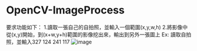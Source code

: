 # OpenCV-ImageProcess

要求功能如下：
1.讀取一張自己的自拍照，並輸入一個範圍(x,y,w,h)
2.將影像中從(x,y)開始，到(x+w,y+h)範圍的影像挖出來，輸出到另外一張圖上
Ex: 讀取自拍照，並輸入327 124 241 117
![image](https://user-images.githubusercontent.com/44096411/196775833-74ed16a0-0501-428b-ad10-320150f2c7da.png)
